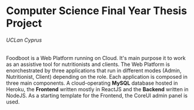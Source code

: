 <h1>Computer Science Final Year Thesis Project</h1>
<h6>UCLan Cyprus</h6>

<p>Foodboot is a Web Platform running on Cloud. It's main purpose it to work as an assistive tool for nutritionists and clients. The Web Platform is enorchestrated by three applications that run in different modes (Admin, Nutritionist, Client) depending on the role. Each application is composed in three main components. A cloud-operating <strong>MySQL</strong> database hosted in Heroku, the <strong>Frontend</strong> written mostly in ReactJS and the <strong>Backend</strong> written in NodeJS. As a starting template for the Frontend, the CoreUI admin panel is used.</p>

